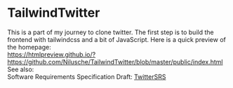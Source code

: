 # TailwindTwitter
This is a part of my journey to clone twitter.
The first step is to build the frontend with tailwindcss and a bit of JavaScript.
Here is a quick preview of the homepage: <br>
https://htmlpreview.github.io/?https://github.com/Nilusche/TailwindTwitter/blob/master/public/index.html <br>
See also:<br>
Software Requirements Specification Draft: <a href="Twitter_clone_Software_Requirements_Specification_.pdf">TwitterSRS</a>


